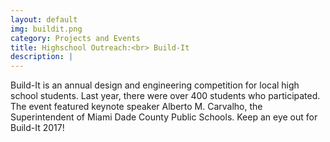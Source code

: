 ```yaml
---
layout: default
img: buildit.png
category: Projects and Events
title: Highschool Outreach:<br> Build-It
description: |
---
```

  Build-It is an annual design and engineering competition for local high school students. Last year, there were over 400 students who participated. The event featured keynote speaker Alberto M. Carvalho, the Superintendent of Miami Dade County Public Schools. Keep an eye out for Build-It 2017!
